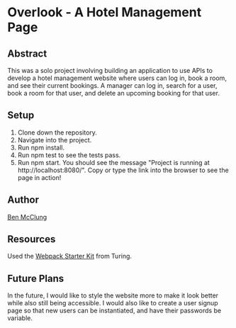 # Overlook - A Hotel Management Page

## Abstract

This was a solo project involving building an application to use APIs to develop a hotel management website where users can log in, book a room, and see their current bookings. A manager can log in, search for a user, book a room for that user, and delete an upcoming booking for that user. 

## Setup

1. Clone down the repository.
2. Navigate into the project.
3. Run npm install.
4. Run npm test to see the tests pass.
5. Run npm start. You should see the message "Project is running at http://localhost:8080/". Copy or type the link into the browser to see the page in action!

## Author

[Ben McClung](https://github.com/AurumValian)

## Resources

Used the [Webpack Starter Kit](https://github.com/turingschool-examples/webpack-starter-kit) from Turing.

## Future Plans

In the future, I would like to style the website more to make it look better while also still being accessible.
I would also like to create a user signup page so that new users can be instantiated, and have their passwords be variable.
